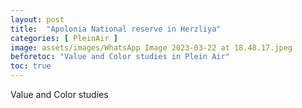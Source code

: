 ```yaml
---
layout: post
title:  "Apolonia National reserve in Herzliya"
categories: [ PleinAir ]
image: assets/images/WhatsApp Image 2023-03-22 at 18.48.17.jpeg
beforetoc: "Value and Color studies in Plein Air"
toc: true
---
```

Value and Color studies 